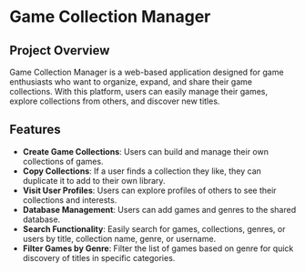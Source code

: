 # Game Collection Manager

## Project Overview
Game Collection Manager is a web-based application designed for game enthusiasts who want to organize, expand, and share their game collections. With this platform, users can easily manage their games, explore collections from others, and discover new titles.

## Features
- **Create Game Collections**: Users can build and manage their own collections of games.
- **Copy Collections**: If a user finds a collection they like, they can duplicate it to add to their own library.
- **Visit User Profiles**: Users can explore profiles of others to see their collections and interests.
- **Database Management**: Users can add games and genres to the shared database.
- **Search Functionality**: Easily search for games, collections, genres, or users by title, collection name, genre, or username.
- **Filter Games by Genre**: Filter the list of games based on genre for quick discovery of titles in specific categories.
